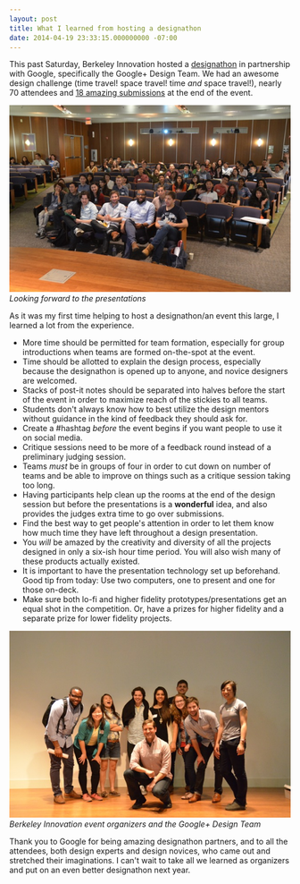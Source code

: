 ```yaml
---
layout: post
title: What I learned from hosting a designathon
date: 2014-04-19 23:33:15.000000000 -07:00
---
```

This past Saturday, Berkeley Innovation hosted a [designathon](http://www.ocf.berkeley.edu/~binnov/designathon/) in partnership with Google, specifically the Google+ Design Team. We had an awesome design challenge (time travel! space travel! time *and* space travel!), nearly 70 attendees and [18 amazing submissions](http://www.ocf.berkeley.edu/~binnov/designathon/submissions/) at the end of the event.

![Crowd at final presentations](/content/images/2014/Apr/DSC_3209.jpg)
*Looking forward to the presentations*

As it was my first time helping to host a designathon/an event this large, I learned a lot from the experience.

* More time should be permitted for team formation, especially for group introductions when teams are formed on-the-spot at the event.
* Time should be allotted to explain the design process, especially because the designathon is opened up to anyone, and novice designers are welcomed.
* Stacks of post-it notes should be separated into halves before the start of the event in order to maximize reach of the stickies to all teams.
* Students don't always know how to best utilize the design mentors without guidance in the kind of feedback they should ask for.
* Create a #hashtag *before* the event begins if you want people to use it on social media.
* Critique sessions need to be more of a feedback round instead of a preliminary judging session.
* Teams *must* be in groups of four in order to cut down on number of teams and be able to improve on things such as a critique session taking too long.
* Having participants help clean up the rooms at the end of the design session but before the presentations is a **wonderful** idea, and also provides the judges extra time to go over submissions.
* Find the best way to get people's attention in order to let them know how much time they have left throughout a design presentation.
* You *will* be amazed by the creativity and diversity of all the projects designed in only a six-ish hour time period. You will also wish many of these products actually existed.
* It is important to have the presentation technology set up beforehand. Good tip from today: Use two computers, one to present and one for those on-deck.
* Make sure both lo-fi and higher fidelity prototypes/presentations get an equal shot in the competition. Or, have a prizes for higher fidelity and a separate prize for lower fidelity projects.

![Organizers with the Google Team](/content/images/2014/Apr/DSC_3458.jpg)
*Berkeley Innovation event organizers and the Google+ Design Team*

Thank you to Google for being amazing designathon partners, and to all the attendees, both design experts and design novices, who came out and stretched their imaginations. I can't wait to take all we learned as organizers and put on an even better designathon next year.
